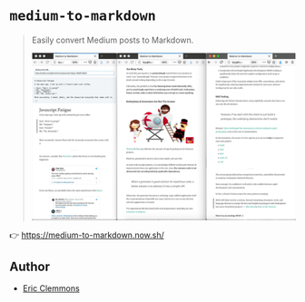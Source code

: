 # `medium-to-markdown`

> Easily convert Medium posts to Markdown.
>
> ![Example medium-to-markdown conversion](example.jpg)

👉 <https://medium-to-markdown.now.sh/>

## Author

- [Eric Clemmons](https://twitter.com/ericclemmons)
